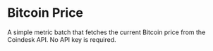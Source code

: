 # Bitcoin Price

A simple metric batch that fetches the current Bitcoin price from the Coindesk API.
No API key is required.
